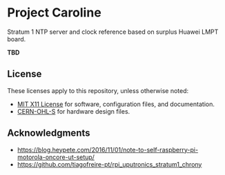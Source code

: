 # Project Caroline

Stratum 1 NTP server and clock reference based on surplus Huawei LMPT board.

**TBD**

## License

These licenses apply to this repository, unless otherwise noted:

- [MIT X11 License](./LICENSE) for software, configuration files, and documentation.
- [CERN-OHL-S](./hardware/LICENSE) for hardware design files.

## Acknowledgments

- <https://blog.heypete.com/2016/11/01/note-to-self-raspberry-pi-motorola-oncore-ut-setup/>
- <https://github.com/tiagofreire-pt/rpi_uputronics_stratum1_chrony>
